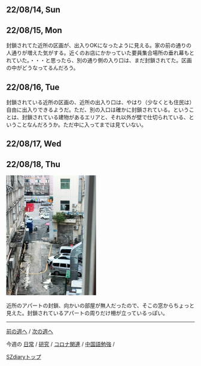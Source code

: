## 22/08/14, Sun


## 22/08/15, Mon

封鎖されてた近所の区画が、出入りOKになったように見える。家の前の通りの人通りが増えた気がする。近くのお店にかかっていた要員集合場所の垂れ幕もとれていた。・・・と思ったら、別の通り側の入り口は、まだ封鎖されてた。区画の中がどうなってるんだろう。


## 22/08/16, Tue

封鎖されている近所の区画の、近所の出入り口は、やはり（少なくとも住民は）自由に出入りできるようだ。ただ、別の入口は確かに封鎖されている。ということは、封鎖されている建物があるエリアと、それ以外が壁で仕切られている、ということなんだろうか。ただ中に入ってまでは見ていない。


## 22/08/17, Wed


## 22/08/18, Thu

<img src="https://github.com/akita11/SZdiary/blob/main/diary/photo/2022-08-18_18.37.07.jpg" width="240px">

近所のアパートの封鎖、向かいの部屋が無人だったので、そこの窓からちょっと見えた。封鎖されているアパートの周りだけ柵が立っているっぽい。

***

[前の週へ](2208-1.md) /
[次の週へ](2208-3.md)

今週の
[日常](../diary/2208-2.md) /
[研究](../research/2208-2.md) /
[コロナ関連](../covid19/2208-2.md) / 
[中国語勉強](../chinese/2208-2.md) / 

[SZdiaryトップ](../../README.md)
